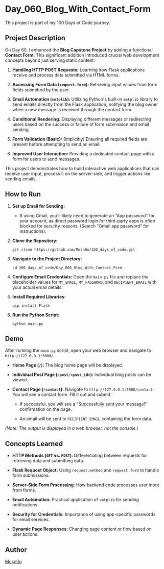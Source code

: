 # Day_060_Blog_With_Contact_Form

This project is part of my 100 Days of Code journey.

## Project Description

On Day 60, I enhanced the **Blog Capstone Project** by adding a functional **Contact Form**. This significant addition introduced crucial web development concepts beyond just serving static content:

1. **Handling HTTP POST Requests:** Learning how Flask applications receive and process data submitted via HTML forms.
    
2. **Accessing Form Data (`request.form`):** Retrieving input values from form fields submitted by the user.
    
3. **Email Automation (`smtplib`):** Utilizing Python's built-in `smtplib` library to send emails directly from the Flask application, notifying the blog owner when a new message is received through the contact form.
    
4. **Conditional Rendering:** Displaying different messages or redirecting users based on the success or failure of form submission and email sending.
    
5. **Form Validation (Basic):** (Implicitly) Ensuring all required fields are present before attempting to send an email.
    
6. **Improved User Interaction:** Providing a dedicated contact page with a form for users to send messages.
    

This project demonstrates how to build interactive web applications that can receive user input, process it on the server-side, and trigger actions like sending emails.

## How to Run

1. **Set up Email for Sending:**
    
    - If using Gmail, you'll likely need to generate an "App password" for your account, as direct password login for third-party apps is often blocked for security reasons. (Search "Gmail app password" for instructions).
        
2. **Clone the Repository:**
    
    ```
    git clone https://github.com/Musn0o/100_days_of_code.git
    ```
    
3. **Navigate to the Project Directory:**
    
    ```
    cd 100_days_of_code/Day_060_Blog_With_Contact_Form
    ```
   
4. **Configure Email Credentials:** Open the `main.py` file and replace the placeholder values for `MY_EMAIL`, `MY_PASSWORD`, and `RECIPIENT_EMAIL` with your actual email details.
    
5. **Install Required Libraries:**
    
    ```
    pip install Flask
    ```
    
6. **Run the Python Script:**
    
    ```
    python main.py
    ```
    

## Demo

After running the `main.py` script, open your web browser and navigate to `http://127.0.0.1:5000/`.

- **Home Page (`/`):** The blog home page will be displayed.
    
- **Individual Post Page (`/post/<post_id>`):** Individual blog posts can be viewed.
    
- **Contact Page (`/contact`):** Navigate to `http://127.0.0.1:5000/contact`. You will see a contact form. Fill it out and submit.
    
    - If successful, you will see a "Successfully sent your message!" confirmation on the page.
        
    - An email will be sent to `RECIPIENT_EMAIL` containing the form data.
        

_(Note: The output is displayed in a web browser, not the console.)_

## Concepts Learned

- **HTTP Methods (`GET` vs. `POST`):** Differentiating between requests for retrieving data and submitting data.
    
- **Flask Request Object:** Using `request.method` and `request.form` to handle form submissions.
    
- **Server-Side Form Processing:** How backend code processes user input from forms.
    
- **Email Automation:** Practical application of `smtplib` for sending notifications.
    
- **Security for Credentials:** Importance of using app-specific passwords for email services.
    
- **Dynamic Page Responses:** Changing page content or flow based on user actions.

## Author
[Musn0o](https://github.com/Musn0o)